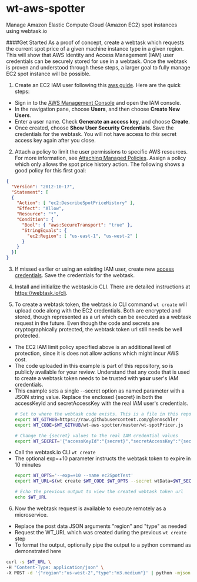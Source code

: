 # wt-aws-spotter
Manage Amazon Elastic Compute Cloud (Amazon EC2) spot instances using webtask.io

####Get Started
As a proof of concept, create a webtask which requests the current spot price of a given machine instance type in a given region. This will show that AWS Identity and Access Management (IAM) user credentials can be securely stored for use in a webtask. Once the webtask is proven and understood through these steps, a larger goal to fully manage EC2 spot instance will be possible.

1. Create an EC2 IAM user following this [aws guide](http://docs.aws.amazon.com/IAM/latest/UserGuide/Using_SettingUpUser.html#Using_CreateUser_console). Here are the quick steps:
  * Sign in to the [AWS Management Console](https://console.aws.amazon.com/iam/) and open the IAM console.
  * In the navigation pane, choose **Users**, and then choose **Create New Users**.
  * Enter a user name. Check **Generate an access key**, and choose **Create**.
  * Once created, choose **Show User Security Credentials**. Save the credentials for the webtask. You will not have access to *this* secret access key again after you close.

2. Attach a policy to limit the user permissions to specific AWS resources. For more information, see [Attaching Managed Policies](http://docs.aws.amazon.com/IAM/latest/UserGuide/policies_using-managed.html#attach-managed-policy-console). Assign a policy which only allows the spot price history action. The following shows a good policy for this first goal:
  ```json
  {
    "Version": "2012-10-17",
    "Statement": [
    {
      "Action": [ "ec2:DescribeSpotPriceHistory" ],
      "Effect": "Allow",
      "Resource": "*",
      "Condition": {
        "Bool": { "aws:SecureTransport": "true" },
        "StringEquals": {
          "ec2:Region": [ "us-east-1", "us-west-2" ]
        }
      }
    }]
  }
  ```

3. If missed earlier or using an existing IAM user, create new [access credentials](http://docs.aws.amazon.com/IAM/latest/UserGuide/ManagingCredentials.html#Using_CreateAccessKey). Save the credentials for the webtask.

4. Install and initialize the webtask.io CLI. There are detailed instructions at https://webtask.io/cli.

5. To create a webtask token, the webtask.io CLI command ```wt create``` will upload code along with the EC2 credentials. Both are encrypted and stored, though represented as a url which can be executed as a webtask request in the future. Even though the code and secrets are cryptographically protected, the webtask token url still needs be well protected.
  * The EC2 IAM limit policy specified above is an additional level of protection, since it is does not allow actions which might incur AWS cost.
  * The code uploaded in this example is part of this repository, so is publicly available for your review. Understand that any code that is used to create a webtask token needs to be trusted with **your** user's IAM credentials.
  * This example sets a single --secret option as named parameter with a JSON string value. Replace the enclosed {secret} in both the accessKeyId and secretAccessKey with the real IAM user's credentials.
    ```bash
    # Set to where the webtask code exists. This is a file in this repository
    export WT_GITHUB=https://raw.githubusercontent.com/glennschler
    export WT_CODE=$WT_GITHUB/wt-aws-spotter/master/wt-spotPricer.js
    ```
    ```bash
    # Change the {secret} values to the real IAM credential values
    export WT_SECRET='{"accessKeyId":"{secret}","secretAccessKey":"{secret}"}'
    ```
  * Call the webtask.io CLI ```wt create```
  * The optional exp=+10 parameter instructs the webtask token to expire in 10 minutes
    ```bash
    export WT_OPTS='--exp=+10 --name ec2SpotTest'
    export WT_URL=$(wt create $WT_CODE $WT_OPTS --secret wtData=$WT_SECRET)
    ```
    ```bash
    # Echo the previous output to view the created webtask token url
    echo $WT_URL
    ```

6. Now the webtask request is available to execute remotely as a microservice.

  * Replace the post data JSON arguments "region" and "type" as needed
  * Request the WT_URL which was created during the previous ```wt create``` step
  * To format the output, optionally pipe the output to a python command as demonstrated here
  ```bash
  curl -s $WT_URL \
  -H "Content-Type: application/json" \
  -X POST -d '{"region":"us-west-2","type":"m3.medium"}' | python -mjson.tool
  ```
